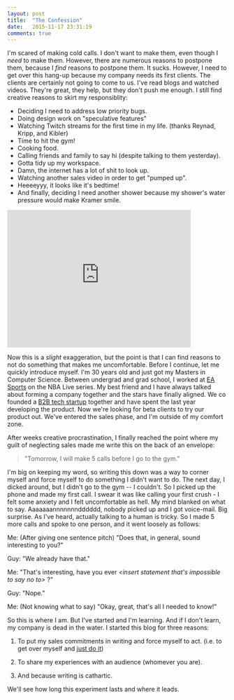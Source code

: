 ```yaml
---
layout: post
title:  "The Confession"
date:   2015-11-17 23:31:19
comments: true
---
```

I'm scared of making cold calls. I don't want to make them, even though I *need* to make them. However, there are numerous reasons to postpone them, because I *find* reasons to postpone them.  It sucks. However, I need to get over this hang-up because my company needs its first clients.  The clients are certainly not going to come to us.  I've read blogs and watched videos. They're great, they help, but they don't push me enough. I still find creative reasons to skirt my responsiblity:

* Deciding I need to address low priority bugs.
* Doing design work on "speculative features"
* Watching Twitch streams for the first time in my life. (thanks Reynad, Kripp, and Kibler)
* Time to hit the gym!
* Cooking food.
* Calling friends and family to say hi (despite talking to them yesterday).
* Gotta tidy up my workspace.
* Damn, the internet has a lot of shit to look up.
* Watching another sales video in order to get "pumped up".
* Heeeeyyy, it looks like it's bedtime!
* And finally, deciding I need another shower because my shower's water pressure would make Kramer smile.
<iframe width="420" height="315" src="https://www.youtube.com/embed/vMITcQUe-9M" frameborder="0" allowfullscreen></iframe>

Now this is a *slight* exaggeration, but the point is that I can find reasons to not do something that makes me uncomfortable. Before I continue, let me quickly introduce myself.  I'm 30 years old and just got my Masters in Computer Science. Between undergrad and grad school, I worked at [EA Sports][ea] on the NBA Live series. My best friend and I have always talked about forming a company together and the stars have finally aligned.  We co founded a [B2B tech startup][Autoscores] together and have spent the last year developing the product. Now we're looking for beta clients to try our product out. We've entered the sales phase, and I'm outside of my comfort zone. 

After weeks creative procrastination, I finally reached the point where my guilt of neglecting sales made me write this on the back of an envelope:

> "Tomorrow, I will make 5 calls before I go to the gym."

I'm big on keeping my word, so writing this down was a way to corner myself and force myself to do something I didn't want to do. The next day, I dicked around, but I didn't go to the gym -- I couldn't.  So I picked up the phone and made my first call.  I swear it was like calling your first crush - I felt some anxiety and I felt uncomfortable as hell.  My mind blanked on what to say. Aaaaaaannnnnnndddddd, nobody picked up and I got voice-mail. Big surprise.  As I've heard, actually talking to a human is tricky. So I made 5 more calls and spoke to one person, and it went loosely as follows:

Me: (After giving one sentence pitch) "Does that, in general, sound interesting to you?"

Guy: "We already have that."

Me: "That's interesting, have you ever *<insert statement that's impossible to say no to>* ?"

Guy: "Nope."

Me: (Not knowing what to say) "Okay, great, that's all I needed to know!"

So this is where I am. But I've started and I'm learning. And if I don't learn, my company is dead in the water. I started this blog for three reasons:

1. To put my sales commitments in writing and force myself to act. (i.e. to get over myself and [just do it][doit])

2. To share my experiences with an audience (whomever you are).

3. And because writing is cathartic.

We'll see how long this experiment lasts and where it leads. 


[doit]: https://youtu.be/ZXsQAXx_ao0
[ea]: http://www.ea.com/locations/orlando
[autoscores]: http://www.autoscores.com